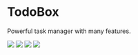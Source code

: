 # TodoBox

Powerful task manager with many features.

![](https://static.ayukmr.com/repos/todobox/1.png)
![](https://static.ayukmr.com/repos/todobox/2.png)
![](https://static.ayukmr.com/repos/todobox/3.png)
![](https://static.ayukmr.com/repos/todobox/4.png)
